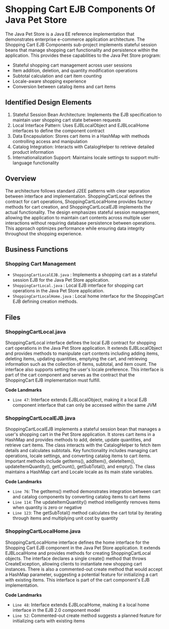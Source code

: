 # Shopping Cart EJB Components Of Java Pet Store

The Java Pet Store is a Java EE reference implementation that demonstrates enterprise e-commerce application architecture. The Shopping Cart EJB Components sub-project implements stateful session beans that manage shopping cart functionality and persistence within the application. This provides these capabilities to the Java Pet Store program:

- Stateful shopping cart management across user sessions
- Item addition, deletion, and quantity modification operations
- Subtotal calculation and cart item counting
- Locale-aware shopping experience
- Conversion between catalog items and cart items

## Identified Design Elements

1. Stateful Session Bean Architecture: Implements the EJB specification to maintain user shopping cart state between requests
2. Local Interface Pattern: Uses EJBLocalObject and EJBLocalHome interfaces to define the component contract
3. Data Encapsulation: Stores cart items in a HashMap with methods controlling access and manipulation
4. Catalog Integration: Interacts with CatalogHelper to retrieve detailed product information
5. Internationalization Support: Maintains locale settings to support multi-language functionality

## Overview
The architecture follows standard J2EE patterns with clear separation between interface and implementation. ShoppingCartLocal defines the contract for cart operations, ShoppingCartLocalHome provides factory methods for cart creation, and ShoppingCartLocalEJB implements the actual functionality. The design emphasizes stateful session management, allowing the application to maintain cart contents across multiple user interactions without requiring database persistence between operations. This approach optimizes performance while ensuring data integrity throughout the shopping experience.

## Business Functions

### Shopping Cart Management
- `ShoppingCartLocalEJB.java` : Implements a shopping cart as a stateful session EJB for the Java Pet Store application.
- `ShoppingCartLocal.java` : Local EJB interface for shopping cart operations in the Java Pet Store application.
- `ShoppingCartLocalHome.java` : Local home interface for the ShoppingCart EJB defining creation methods.

## Files
### ShoppingCartLocal.java

ShoppingCartLocal interface defines the local EJB contract for shopping cart operations in the Java Pet Store application. It extends EJBLocalObject and provides methods to manipulate cart contents including adding items, deleting items, updating quantities, emptying the cart, and retrieving information such as the collection of items, subtotal, and item count. The interface also supports setting the user's locale preference. This interface is part of the cart component and serves as the contract that the ShoppingCart EJB implementation must fulfill.

 **Code Landmarks**
- `Line 47`: Interface extends EJBLocalObject, making it a local EJB component interface that can only be accessed within the same JVM
### ShoppingCartLocalEJB.java

ShoppingCartLocalEJB implements a stateful session bean that manages a user's shopping cart in the Pet Store application. It stores cart items in a HashMap and provides methods to add, delete, update quantities, and retrieve cart items. The class interacts with the CatalogHelper to fetch item details and calculates subtotals. Key functionality includes managing cart operations, locale settings, and converting catalog items to cart items. Important methods include getItems(), addItem(), deleteItem(), updateItemQuantity(), getCount(), getSubTotal(), and empty(). The class maintains a HashMap cart and Locale locale as its main state variables.

 **Code Landmarks**
- `Line 76`: The getItems() method demonstrates integration between cart and catalog components by converting catalog items to cart items
- `Line 114`: The updateItemQuantity() method intelligently removes items when quantity is zero or negative
- `Line 123`: The getSubTotal() method calculates the cart total by iterating through items and multiplying unit cost by quantity
### ShoppingCartLocalHome.java

ShoppingCartLocalHome interface defines the home interface for the Shopping Cart EJB component in the Java Pet Store application. It extends EJBLocalHome and provides methods for creating ShoppingCartLocal objects. The interface declares a single create() method that throws CreateException, allowing clients to instantiate new shopping cart instances. There is also a commented-out create method that would accept a HashMap parameter, suggesting a potential feature for initializing a cart with existing items. This interface is part of the cart component's EJB implementation.

 **Code Landmarks**
- `Line 48`: Interface extends EJBLocalHome, making it a local home interface in the EJB 2.0 component model
- `Line 52`: Commented-out create method suggests a planned feature for initializing carts with existing items

[Generated by the Sage AI expert workbench: 2025-03-29 21:37:00  https://sage-tech.ai/workbench]: #